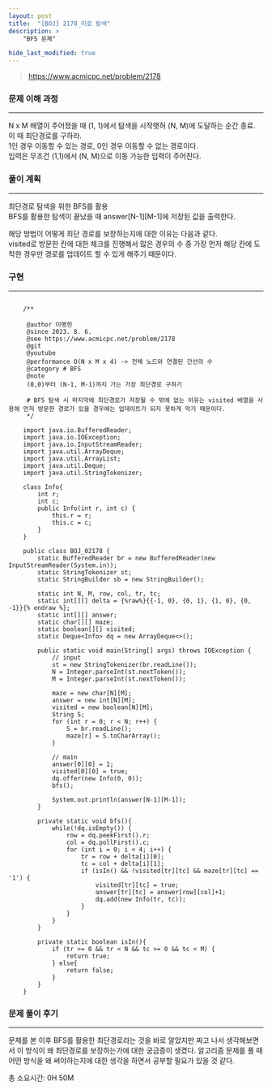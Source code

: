 ```yaml
---
layout: post
title:  "[BOJ] 2178_미로 탐색"
description: >
    "BFS 문제"

hide_last_modified: true
---
```

> <https://www.acmicpc.net/problem/2178>

### 문제 이해 과정
***
N x M 배열이 주어졌을 때 (1, 1)에서 탐색을 시작햇허 (N, M)에 도달하는 순간 종료. 이 때 최단경로를 구하라.      
1인 경우 이동할 수 있는 경로, 0인 경우 이동할 수 없는 경로이다.   
입력은 무조건 (1,1)에서 (N, M)으로 이동 가능한 입력이 주어진다.   

### 풀이 계획
***
최단경로 탐색을 위한 BFS를 활용   
BFS를 활용한 탐색이 끝났을 때 answer[N-1][M-1]에 저장된 값을 출력한다.    
   
해당 방법이 어떻게 최단 경로를 보장하는지에 대한 이유는 다음과 같다.   
visited로 방문한 칸에 대한 체크를 진행해서 많은 경우의 수 중 가장 먼저 해당 칸에 도착한 경우만 경로를 업데이트 할 수 있게 해주기 때문이다.   

### 구현
***

```

	/**

	 @author 이병헌
	 @since 2023. 8. 6.
	 @see https://www.acmicpc.net/problem/2178
	 @git
	 @youtube
	 @performance O(N x M x 4) -> 전체 노드와 연결된 간선의 수
	 @category # BFS
	 @note
	 (0,0)부터 (N-1, M-1)까지 가는 가장 최단경로 구하기

	 # BFS 탐색 시 마지막에 최단경로가 저장될 수 밖에 없는 이유는 visited 배열을 사용해 먼저 방문한 경로가 있을 경우에는 업데이트가 되지 못하게 막기 때문이다.
	 */

	import java.io.BufferedReader;
	import java.io.IOException;
	import java.io.InputStreamReader;
	import java.util.ArrayDeque;
	import java.util.ArrayList;
	import java.util.Deque;
	import java.util.StringTokenizer;

	class Info{
		int r;
		int c;
		public Info(int r, int c) {
			this.r = r;
			this.c = c;
		}
	}

	public class BOJ_02178 {
		static BufferedReader br = new BufferedReader(new InputStreamReader(System.in));
		static StringTokenizer st;
		static StringBuilder sb = new StringBuilder();

		static int N, M, row, col, tr, tc;
		static int[][] delta = {%raw%}{{-1, 0}, {0, 1}, {1, 0}, {0, -1}}{% endraw %};
		static int[][] answer;
		static char[][] maze;
		static boolean[][] visited;
		static Deque<Info> dq = new ArrayDeque<>();

		public static void main(String[] args) throws IOException {
			// input
			st = new StringTokenizer(br.readLine());
			N = Integer.parseInt(st.nextToken());
			M = Integer.parseInt(st.nextToken());

			maze = new char[N][M];
			answer = new int[N][M];
			visited = new boolean[N][M];
			String S;
			for (int r = 0; r < N; r++) {
				S = br.readLine();
				maze[r] = S.toCharArray();
			}

			// main
			answer[0][0] = 1;
			visited[0][0] = true;
			dq.offer(new Info(0, 0));
			bfs();

			System.out.println(answer[N-1][M-1]);
		}

		private static void bfs(){
			while(!dq.isEmpty()) {
				row = dq.peekFirst().r;
				col = dq.pollFirst().c;
				for (int i = 0; i < 4; i++) {
					tr = row + delta[i][0];
					tc = col + delta[i][1];
					if (isIn() && !visited[tr][tc] && maze[tr][tc] == '1') {
						visited[tr][tc] = true;
						answer[tr][tc] = answer[row][col]+1;
						dq.add(new Info(tr, tc));
					}
				}
			}
		}

		private static boolean isIn(){
			if (tr >= 0 && tr < N && tc >= 0 && tc < M) {
				return true;
			} else{
				return false;
			}
		}
	}

```

### 문제 풀이 후기
***
문제를 본 이후 BFS를 활용한 최단경로라는 것을 바로 알았지만 짜고 나서 생각해보면서 이 방식이 왜 최단경로를 보장하는가에 대한 궁금증이 생겼다. 알고리즘 문제를 풀 때 어떤 방식을 왜 써야하는지에 대한 생각을 하면서 공부할 필요가 있을 것 같다. 

총 소요시간: 0H 50M